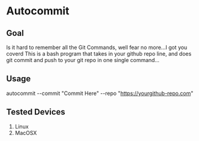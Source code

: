 # Autocommit

## Goal
Is it hard to remember all the Git Commands, well fear no more...I got you coverd
This is a bash program that takes in your github repo line, and does git commit and push to your git repo in 
one single command...


## Usage
autocommit --commit "Commit Here" --repo "https://yourgithub-repo.com"


## Tested Devices

1. Linux
2. MacOSX
